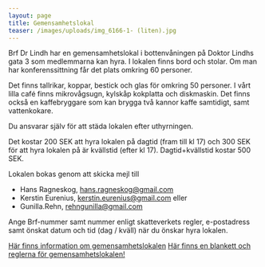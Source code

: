 ```yaml
---
layout: page
title: Gemensamhetslokal
teaser: /images/uploads/img_6166-1- (liten).jpg
---
```

Brf Dr Lindh har en gemensamhetslokal i bottenvåningen på Doktor Lindhs gata 3 som medlemmarna kan hyra. I lokalen finns bord och stolar. Om man har konferenssittning får det plats omkring 60 personer.

Det finns tallrikar, koppar, bestick och glas för omkring 50 personer.
I vårt lilla café finns mikrovågsugn, kylskåp kokplatta och diskmaskin. Det finns också en kaffebryggare som kan brygga två kannor kaffe samtidigt, samt vattenkokare.

Du ansvarar själv för att städa lokalen efter uthyrningen.

Det kostar 200 SEK att hyra lokalen på dagtid (fram till kl 17) och 300 SEK för att hyra lokalen på är kvällstid (efter kl 17). Dagtid+kvällstid kostar 500 SEK.

Lokalen bokas genom att skicka mejl till

* Hans Ragneskog, hans.ragneskog@gmail.com
* Kerstin Eurenius, kerstin.eurenius@gmail.com eller
* Gunilla.Rehn, rehngunilla@gmail.com

Ange Brf-nummer samt nummer enligt skatteverkets regler, e-postadress samt önskat datum och tid (dag / kväll) när du önskar hyra lokalen.

[Här finns information om gemensamhetslokalen](assets/img/Info_gemensamhetslokal.pdf)
[Här finns en blankett och reglerna för gemensamhetslokalen!](/assets/img/riktlinjer_gemlokal_ifyllbar_blankett.pdf)
